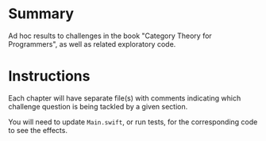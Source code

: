 # Summary
Ad hoc results to challenges in the book "Category Theory for Programmers", as well as related exploratory code.

# Instructions
Each chapter will have separate file(s) with comments indicating which challenge question is being tackled by a given section.

You will need to update `Main.swift`, or run tests, for the corresponding code to see the effects. 
